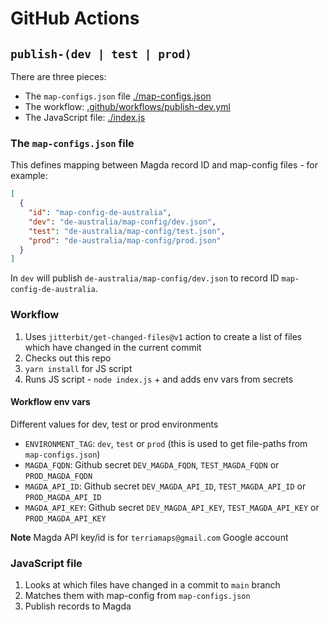 # GitHub Actions

## `publish-(dev | test | prod)`

There are three pieces:

- The `map-configs.json` file [./map-configs.json](https://github.com/TerriaJS/saas-catalogs-public/blob/main/map-configs.json)
- The workflow: [.github/workflows/publish-dev.yml](https://github.com/TerriaJS/saas-catalogs-public/blob/main/.github/workflows/publish-dev.yml)
- The JavaScript file: [./index.js](https://github.com/TerriaJS/saas-catalogs-public/blob/main/index.js)

### The `map-configs.json` file

This defines mapping between Magda record ID and map-config files - for example:

```json
[
  {
    "id": "map-config-de-australia",
    "dev": "de-australia/map-config/dev.json",
    "test": "de-australia/map-config/test.json",
    "prod": "de-australia/map-config/prod.json"
  }
]
```

In `dev` will publish `de-australia/map-config/dev.json` to record ID `map-config-de-australia`.

### Workflow

1. Uses `jitterbit/get-changed-files@v1` action to create a list of files which have changed in the current commit
2. Checks out this repo
3. `yarn install` for JS script
4. Runs JS script - `node index.js` + and adds env vars from secrets

#### Workflow env vars

Different values for dev, test or prod environments

- `ENVIRONMENT_TAG`: `dev`, `test` or `prod` (this is used to get file-paths from `map-configs.json`)
- `MAGDA_FQDN`: Github secret `DEV_MAGDA_FQDN`, `TEST_MAGDA_FQDN` or `PROD_MAGDA_FQDN`
- `MAGDA_API_ID`: Github secret `DEV_MAGDA_API_ID`, `TEST_MAGDA_API_ID` or `PROD_MAGDA_API_ID`
- `MAGDA_API_KEY`: Github secret `DEV_MAGDA_API_KEY`, `TEST_MAGDA_API_KEY` or `PROD_MAGDA_API_KEY`

**Note** Magda API key/id is for `terriamaps@gmail.com` Google account

### JavaScript file

1. Looks at which files have changed in a commit to `main` branch
2. Matches them with map-config from `map-configs.json`
3. Publish records to Magda
